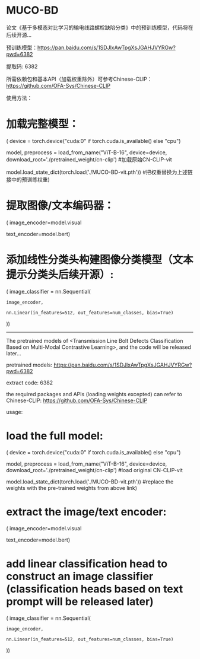 # MUCO-BD
论文《基于多模态对比学习的输电线路螺栓缺陷分类》中的预训练模型，代码将在后续开源...

预训练模型：https://pan.baidu.com/s/1SDJlxAwTpgXsJGAHJVYRGw?pwd=6382

提取码: 6382

所需依赖包和基本API（加载权重除外）可参考Chinese-CLIP：https://github.com/OFA-Sys/Chinese-CLIP

使用方法：

# 加载完整模型：
(
device = torch.device("cuda:0" if torch.cuda.is_available() else "cpu")

model, preprocess = load_from_name("ViT-B-16", device=device, download_root='./pretrained_weight/cn-clip') #加载原始CN-CLIP-vit

model.load_state_dict(torch.load('./MUCO-BD-vit.pth')) #把权重替换为上述链接中的预训练权重)

# 提取图像/文本编码器：
(
image_encoder=model.visual

text_encoder=model.bert)

# 添加线性分类头构建图像分类模型（文本提示分类头后续开源）:
(
image_classifier = nn.Sequential(

    image_encoder,
    
    nn.Linear(in_features=512, out_features=num_classes, bias=True)
    
))

-----------------------------------------------------------------------------------------------------------------------------------------------------------------

The pretrained models of &lt;Transmission Line Bolt Defects Classification Based on Multi-Modal Contrastive Learning>, and the code will be released later...

pretrained models: https://pan.baidu.com/s/1SDJlxAwTpgXsJGAHJVYRGw?pwd=6382

extract code: 6382

the required packages and APIs (loading weights excepted) can refer to Chinese-CLIP: https://github.com/OFA-Sys/Chinese-CLIP

usage:

# load the full model:
(
device = torch.device("cuda:0" if torch.cuda.is_available() else "cpu")

model, preprocess = load_from_name("ViT-B-16", device=device, download_root='./pretrained_weight/cn-clip') #load original CN-CLIP-vit

model.load_state_dict(torch.load('./MUCO-BD-vit.pth')) #replace the weights with the pre-trained weights from above link)

# extract the image/text encoder:
(
image_encoder=model.visual

text_encoder=model.bert)

# add linear classification head to construct an image classifier (classification heads based on text prompt will be released later)
(
image_classifier = nn.Sequential(

    image_encoder,
    
    nn.Linear(in_features=512, out_features=num_classes, bias=True)
    
))
